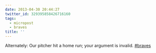 ```yaml
---
date: 2013-04-30 20:44:27
twitter_id: 329395858426716160
tags:
  - micropost
  - braves
title: ''
---
```


Alternately: Our pitcher hit a home run; your argument is invalid. [#braves](https://twitter.com/hashtag/braves)
